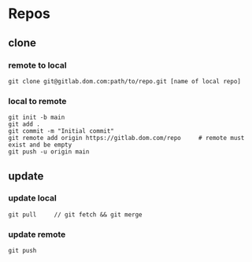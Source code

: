 
# Repos

## clone
### remote to local
	git clone git@gitlab.dom.com:path/to/repo.git [name of local repo]

### local to remote
	git init -b main
	git add .
	git commit -m "Initial commit"
	git remote add origin https://gitlab.dom.com/repo     # remote must exist and be empty
	git push -u origin main

## update
### update local
	git pull     // git fetch && git merge
	
### update remote
	git push
